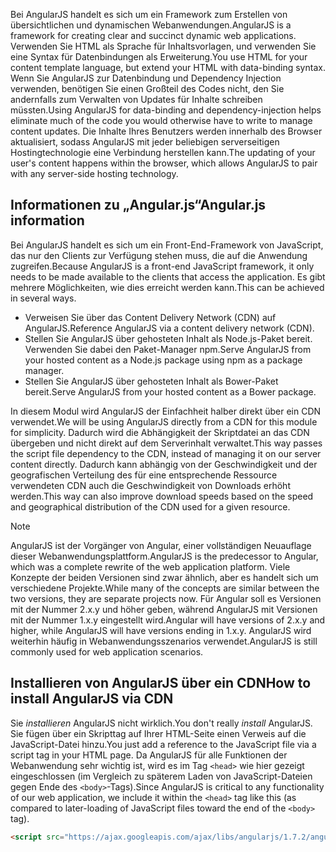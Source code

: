 <span data-ttu-id="ffabf-101">Bei AngularJS handelt es sich um ein Framework zum Erstellen von übersichtlichen und dynamischen Webanwendungen.</span><span class="sxs-lookup"><span data-stu-id="ffabf-101">AngularJS is a framework for creating clear and succinct dynamic web applications.</span></span> <span data-ttu-id="ffabf-102">Verwenden Sie HTML als Sprache für Inhaltsvorlagen, und verwenden Sie eine Syntax für Datenbindungen als Erweiterung.</span><span class="sxs-lookup"><span data-stu-id="ffabf-102">You use HTML for your content template language, but extend your HTML with data-binding syntax.</span></span> <span data-ttu-id="ffabf-103">Wenn Sie AngularJS zur Datenbindung und Dependency Injection verwenden, benötigen Sie einen Großteil des Codes nicht, den Sie andernfalls zum Verwalten von Updates für Inhalte schreiben müssten.</span><span class="sxs-lookup"><span data-stu-id="ffabf-103">Using AngularJS for data-binding and dependency-injection helps eliminate much of the code you would otherwise have to write to manage content updates.</span></span> <span data-ttu-id="ffabf-104">Die Inhalte Ihres Benutzers werden innerhalb des Browser aktualisiert, sodass AngularJS mit jeder beliebigen serverseitigen Hostingtechnologie eine Verbindung herstellen kann.</span><span class="sxs-lookup"><span data-stu-id="ffabf-104">The updating of your user's content happens within the browser, which allows AngularJS to pair with any server-side hosting technology.</span></span>

## <a name="angularjs-information"></a><span data-ttu-id="ffabf-105">Informationen zu „Angular.js“</span><span class="sxs-lookup"><span data-stu-id="ffabf-105">Angular.js information</span></span>

<span data-ttu-id="ffabf-106">Bei AngularJS handelt es sich um ein Front-End-Framework von JavaScript, das nur den Clients zur Verfügung stehen muss, die auf die Anwendung zugreifen.</span><span class="sxs-lookup"><span data-stu-id="ffabf-106">Because AngularJS is a front-end JavaScript framework, it only needs to be made available to the clients that access the application.</span></span> <span data-ttu-id="ffabf-107">Es gibt mehrere Möglichkeiten, wie dies erreicht werden kann.</span><span class="sxs-lookup"><span data-stu-id="ffabf-107">This can be achieved in several ways.</span></span>

- <span data-ttu-id="ffabf-108">Verweisen Sie über das Content Delivery Network (CDN) auf AngularJS.</span><span class="sxs-lookup"><span data-stu-id="ffabf-108">Reference AngularJS via a content delivery network (CDN).</span></span>
- <span data-ttu-id="ffabf-109">Stellen Sie AngularJS über gehosteten Inhalt als Node.js-Paket bereit. Verwenden Sie dabei den Paket-Manager npm.</span><span class="sxs-lookup"><span data-stu-id="ffabf-109">Serve AngularJS from your hosted content as a Node.js package using npm as a package manager.</span></span>
- <span data-ttu-id="ffabf-110">Stellen Sie AngularJS über gehosteten Inhalt als Bower-Paket bereit.</span><span class="sxs-lookup"><span data-stu-id="ffabf-110">Serve AngularJS from your hosted content as a Bower package.</span></span>

<span data-ttu-id="ffabf-111">In diesem Modul wird AngularJS der Einfachheit halber direkt über ein CDN verwendet.</span><span class="sxs-lookup"><span data-stu-id="ffabf-111">We will be using AngularJS directly from a CDN for this module for simplicity.</span></span> <span data-ttu-id="ffabf-112">Dadurch wird die Abhängigkeit der Skriptdatei an das CDN übergeben und nicht direkt auf dem Serverinhalt verwaltet.</span><span class="sxs-lookup"><span data-stu-id="ffabf-112">This way passes the script file dependency to the CDN, instead of managing it on our server content directly.</span></span> <span data-ttu-id="ffabf-113">Dadurch kann abhängig von der Geschwindigkeit und der geografischen Verteilung des für eine entsprechende Ressource verwendeten CDN auch die Geschwindigkeit von Downloads erhöht werden.</span><span class="sxs-lookup"><span data-stu-id="ffabf-113">This way can also improve download speeds based on the speed and geographical distribution of the CDN used for a given resource.</span></span>

> [!NOTE]
> <span data-ttu-id="ffabf-114">AngularJS ist der Vorgänger von Angular, einer vollständigen Neuauflage dieser Webanwendungsplattform.</span><span class="sxs-lookup"><span data-stu-id="ffabf-114">AngularJS is the predecessor to Angular, which was a complete rewrite of the web application platform.</span></span> <span data-ttu-id="ffabf-115">Viele Konzepte der beiden Versionen sind zwar ähnlich, aber es handelt sich um verschiedene Projekte.</span><span class="sxs-lookup"><span data-stu-id="ffabf-115">While many of the concepts are similar between the two versions, they are separate projects now.</span></span> <span data-ttu-id="ffabf-116">Für Angular soll es Versionen mit der Nummer 2.x.y und höher geben, während AngularJS mit Versionen mit der Nummer 1.x.y eingestellt wird.</span><span class="sxs-lookup"><span data-stu-id="ffabf-116">Angular will have versions of 2.x.y and higher, while AngularJS will have versions ending in 1.x.y.</span></span> <span data-ttu-id="ffabf-117">AngularJS wird weiterhin häufig in Webanwendungsszenarios verwendet.</span><span class="sxs-lookup"><span data-stu-id="ffabf-117">AngularJS is still commonly used for web application scenarios.</span></span>

## <a name="how-to-install-angularjs-via-cdn"></a><span data-ttu-id="ffabf-118">Installieren von AngularJS über ein CDN</span><span class="sxs-lookup"><span data-stu-id="ffabf-118">How to install AngularJS via CDN</span></span>

<span data-ttu-id="ffabf-119">Sie _installieren_ AngularJS nicht wirklich.</span><span class="sxs-lookup"><span data-stu-id="ffabf-119">You don't really _install_ AngularJS.</span></span> <span data-ttu-id="ffabf-120">Sie fügen über ein Skripttag auf Ihrer HTML-Seite einen Verweis auf die JavaScript-Datei hinzu.</span><span class="sxs-lookup"><span data-stu-id="ffabf-120">You just add a reference to the JavaScript file via a script tag in your HTML page.</span></span> <span data-ttu-id="ffabf-121">Da AngularJS für alle Funktionen der Webanwendung sehr wichtig ist, wird es im Tag `<head>` wie hier gezeigt eingeschlossen (im Vergleich zu späterem Laden von JavaScript-Dateien gegen Ende des `<body>`-Tags).</span><span class="sxs-lookup"><span data-stu-id="ffabf-121">Since AngularJS is critical to any functionality of our web application, we include it within the `<head>` tag like this (as compared to later-loading of JavaScript files toward the end of the `<body>` tag).</span></span>

```html
<script src="https://ajax.googleapis.com/ajax/libs/angularjs/1.7.2/angular.min.js"></script>
```
